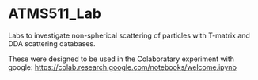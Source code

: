 # ATMS511_Lab

Labs to investigate non-spherical scattering of particles with T-matrix and DDA scattering databases. 

These were designed to be used in the Colaboratary experiment with google: https://colab.research.google.com/notebooks/welcome.ipynb 


